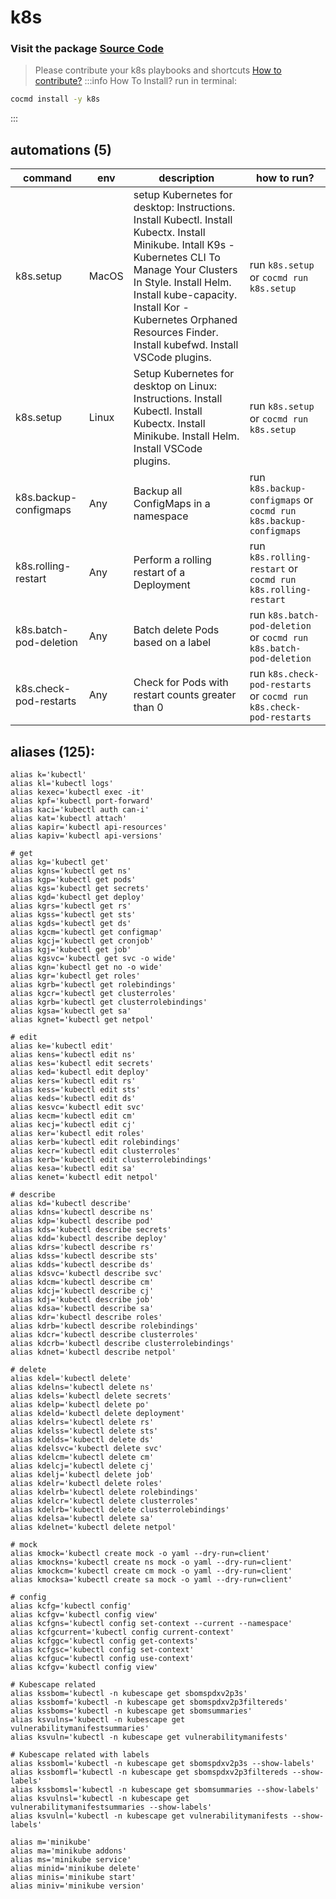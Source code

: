 # k8s
### Visit the package [ Source Code ](https://github.com/cocmd/hub/tree/master/packages/k8s)
> Please contribute your k8s playbooks and shortcuts
> [How to contribute?](https://cocmd.org/docs/contributing)
:::info How To Install?
run in terminal:
```bash
cocmd install -y k8s
```
:::
## automations (5)
| command | env | description | how to run? |
| --- | --- | --- | --- |
| k8s.setup | MacOS | setup Kubernetes for desktop: Instructions. Install Kubectl. Install Kubectx. Install Minikube. Intall K9s - Kubernetes CLI To Manage Your Clusters In Style. Install Helm. Install kube-capacity. Install Kor - Kubernetes Orphaned Resources Finder. Install kubefwd. Install VSCode plugins.  | run `k8s.setup` or `cocmd run k8s.setup` |
| k8s.setup | Linux | Setup Kubernetes for desktop on Linux: Instructions. Install Kubectl. Install Kubectx. Install Minikube. Install Helm. Install VSCode plugins.  | run `k8s.setup` or `cocmd run k8s.setup` |
| k8s.backup-configmaps | Any | Backup all ConfigMaps in a namespace | run `k8s.backup-configmaps` or `cocmd run k8s.backup-configmaps` |
| k8s.rolling-restart | Any | Perform a rolling restart of a Deployment | run `k8s.rolling-restart` or `cocmd run k8s.rolling-restart` |
| k8s.batch-pod-deletion | Any | Batch delete Pods based on a label | run `k8s.batch-pod-deletion` or `cocmd run k8s.batch-pod-deletion` |
| k8s.check-pod-restarts | Any | Check for Pods with restart counts greater than 0 | run `k8s.check-pod-restarts` or `cocmd run k8s.check-pod-restarts` |

## aliases (125):
```
alias k='kubectl'
alias kl='kubectl logs'
alias kexec='kubectl exec -it'
alias kpf='kubectl port-forward'
alias kaci='kubectl auth can-i'
alias kat='kubectl attach'
alias kapir='kubectl api-resources'
alias kapiv='kubectl api-versions'

# get
alias kg='kubectl get'
alias kgns='kubectl get ns'
alias kgp='kubectl get pods'
alias kgs='kubectl get secrets'
alias kgd='kubectl get deploy'
alias kgrs='kubectl get rs'
alias kgss='kubectl get sts'
alias kgds='kubectl get ds'
alias kgcm='kubectl get configmap'
alias kgcj='kubectl get cronjob'
alias kgj='kubectl get job'
alias kgsvc='kubectl get svc -o wide'
alias kgn='kubectl get no -o wide'
alias kgr='kubectl get roles'
alias kgrb='kubectl get rolebindings'
alias kgcr='kubectl get clusterroles'
alias kgrb='kubectl get clusterrolebindings'
alias kgsa='kubectl get sa'
alias kgnet='kubectl get netpol'

# edit
alias ke='kubectl edit'
alias kens='kubectl edit ns'
alias kes='kubectl edit secrets'
alias ked='kubectl edit deploy'
alias kers='kubectl edit rs'
alias kess='kubectl edit sts'
alias keds='kubectl edit ds'
alias kesvc='kubectl edit svc'
alias kecm='kubectl edit cm'
alias kecj='kubectl edit cj'
alias ker='kubectl edit roles'
alias kerb='kubectl edit rolebindings'
alias kecr='kubectl edit clusterroles'
alias kerb='kubectl edit clusterrolebindings'
alias kesa='kubectl edit sa'
alias kenet='kubectl edit netpol'

# describe
alias kd='kubectl describe'
alias kdns='kubectl describe ns'
alias kdp='kubectl describe pod'
alias kds='kubectl describe secrets'
alias kdd='kubectl describe deploy'
alias kdrs='kubectl describe rs'
alias kdss='kubectl describe sts'
alias kdds='kubectl describe ds'
alias kdsvc='kubectl describe svc'
alias kdcm='kubectl describe cm'
alias kdcj='kubectl describe cj'
alias kdj='kubectl describe job'
alias kdsa='kubectl describe sa'
alias kdr='kubectl describe roles'
alias kdrb='kubectl describe rolebindings'
alias kdcr='kubectl describe clusterroles'
alias kdcrb='kubectl describe clusterrolebindings'
alias kdnet='kubectl describe netpol'

# delete
alias kdel='kubectl delete'
alias kdelns='kubectl delete ns'
alias kdels='kubectl delete secrets'
alias kdelp='kubectl delete po'
alias kdeld='kubectl delete deployment'
alias kdelrs='kubectl delete rs'
alias kdelss='kubectl delete sts'
alias kdelds='kubectl delete ds'
alias kdelsvc='kubectl delete svc'
alias kdelcm='kubectl delete cm'
alias kdelcj='kubectl delete cj'
alias kdelj='kubectl delete job'
alias kdelr='kubectl delete roles'
alias kdelrb='kubectl delete rolebindings'
alias kdelcr='kubectl delete clusterroles'
alias kdelrb='kubectl delete clusterrolebindings'
alias kdelsa='kubectl delete sa'
alias kdelnet='kubectl delete netpol'

# mock
alias kmock='kubectl create mock -o yaml --dry-run=client'
alias kmockns='kubectl create ns mock -o yaml --dry-run=client'
alias kmockcm='kubectl create cm mock -o yaml --dry-run=client'
alias kmocksa='kubectl create sa mock -o yaml --dry-run=client'

# config
alias kcfg='kubectl config'
alias kcfgv='kubectl config view'
alias kcfgns='kubectl config set-context --current --namespace'
alias kcfgcurrent='kubectl config current-context'
alias kcfggc='kubectl config get-contexts'
alias kcfgsc='kubectl config set-context'
alias kcfguc='kubectl config use-context'
alias kcfgv='kubectl config view'

# Kubescape related
alias kssbom='kubectl -n kubescape get sbomspdxv2p3s'
alias kssbomf='kubectl -n kubescape get sbomspdxv2p3filtereds'
alias kssboms='kubectl -n kubescape get sbomsummaries'
alias ksvulns='kubectl -n kubescape get vulnerabilitymanifestsummaries'
alias ksvuln='kubectl -n kubescape get vulnerabilitymanifests'

# Kubescape related with labels
alias kssboml='kubectl -n kubescape get sbomspdxv2p3s --show-labels'
alias kssbomfl='kubectl -n kubescape get sbomspdxv2p3filtereds --show-labels'
alias kssbomsl='kubectl -n kubescape get sbomsummaries --show-labels'
alias ksvulnsl='kubectl -n kubescape get vulnerabilitymanifestsummaries --show-labels'
alias ksvulnl='kubectl -n kubescape get vulnerabilitymanifests --show-labels'

alias m='minikube'
alias ma='minikube addons'
alias ms='minikube service'
alias minid='minikube delete'
alias minis='minikube start'
alias miniv='minikube version'

```

